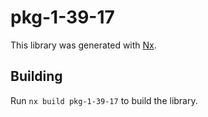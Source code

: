 # pkg-1-39-17

This library was generated with [Nx](https://nx.dev).

## Building

Run `nx build pkg-1-39-17` to build the library.
